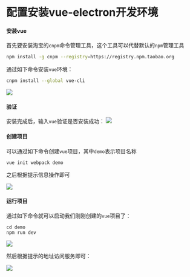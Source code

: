 # 配置安装vue-electron开发环境

#### 安装vue

首先要安装淘宝的`cnpm`命令管理工具，这个工具可以代替默认的`npm`管理工具

```sh
npm install -g cnpm --registry=https://registry.npm.taobao.org
```

通过如下命令安装`vue`环境：

```sh
cnpm install --global vue-cli  
```

![](
https://syske-pic-bed.oss-cn-hangzhou.aliyuncs.com/imgs/images/20211128162704.png)

#### 验证

安装完成后，输入`vue`验证是否安装成功：
![](
https://syske-pic-bed.oss-cn-hangzhou.aliyuncs.com/imgs/images/20211128162809.png)

#### 创建项目

可以通过如下命令创建`vue`项目，其中`demo`表示项目名称

```
vue init webpack demo
```

之后根据提示信息操作即可

![](
https://syske-pic-bed.oss-cn-hangzhou.aliyuncs.com/imgs/images/20211128162958.png)

#### 运行项目

通过如下命令就可以启动我们刚刚创建的`vue`项目了：

```
cd demo
npm run dev
```

![](
https://syske-pic-bed.oss-cn-hangzhou.aliyuncs.com/imgs/images/20211128163249.png)

然后根据提示的地址访问服务即可：

![](
https://syske-pic-bed.oss-cn-hangzhou.aliyuncs.com/imgs/images/20211128163359.png)


